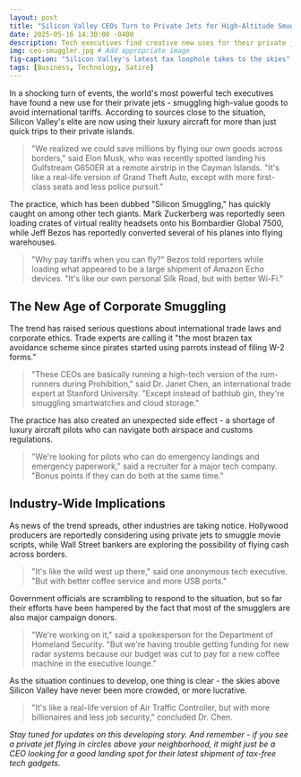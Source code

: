 ```yaml
---
layout: post
title: "Silicon Valley CEOs Turn to Private Jets for High-Altitude Smuggling Operations"
date: 2025-05-16 14:30:00 -0400
description: Tech executives find creative new uses for their private jets in the latest corporate tax avoidance scheme.
img: ceo-smuggler.jpg # Add appropriate image
fig-caption: "Silicon Valley's latest tax loophole takes to the skies"
tags: [Business, Technology, Satire]
---
```


In a shocking turn of events, the world's most powerful tech executives have found a new use for their private jets - smuggling high-value goods to avoid international tariffs. According to sources close to the situation, Silicon Valley's elite are now using their luxury aircraft for more than just quick trips to their private islands.

> "We realized we could save millions by flying our own goods across borders," said Elon Musk, who was recently spotted landing his Gulfstream G650ER at a remote airstrip in the Cayman Islands. "It's like a real-life version of Grand Theft Auto, except with more first-class seats and less police pursuit."

The practice, which has been dubbed "Silicon Smuggling," has quickly caught on among other tech giants. Mark Zuckerberg was reportedly seen loading crates of virtual reality headsets onto his Bombardier Global 7500, while Jeff Bezos has reportedly converted several of his planes into flying warehouses.

> "Why pay tariffs when you can fly?" Bezos told reporters while loading what appeared to be a large shipment of Amazon Echo devices. "It's like our own personal Silk Road, but with better Wi-Fi."

## The New Age of Corporate Smuggling

The trend has raised serious questions about international trade laws and corporate ethics. Trade experts are calling it "the most brazen tax avoidance scheme since pirates started using parrots instead of filing W-2 forms."

> "These CEOs are basically running a high-tech version of the rum-runners during Prohibition," said Dr. Janet Chen, an international trade expert at Stanford University. "Except instead of bathtub gin, they're smuggling smartwatches and cloud storage."

The practice has also created an unexpected side effect - a shortage of luxury aircraft pilots who can navigate both airspace and customs regulations. 

> "We're looking for pilots who can do emergency landings and emergency paperwork," said a recruiter for a major tech company. "Bonus points if they can do both at the same time."

## Industry-Wide Implications

As news of the trend spreads, other industries are taking notice. Hollywood producers are reportedly considering using private jets to smuggle movie scripts, while Wall Street bankers are exploring the possibility of flying cash across borders.

> "It's like the wild west up there," said one anonymous tech executive. "But with better coffee service and more USB ports."

Government officials are scrambling to respond to the situation, but so far their efforts have been hampered by the fact that most of the smugglers are also major campaign donors.

> "We're working on it," said a spokesperson for the Department of Homeland Security. "But we're having trouble getting funding for new radar systems because our budget was cut to pay for a new coffee machine in the executive lounge."

As the situation continues to develop, one thing is clear - the skies above Silicon Valley have never been more crowded, or more lucrative. 

> "It's like a real-life version of Air Traffic Controller, but with more billionaires and less job security," concluded Dr. Chen.

*Stay tuned for updates on this developing story. And remember - if you see a private jet flying in circles above your neighborhood, it might just be a CEO looking for a good landing spot for their latest shipment of tax-free tech gadgets.*
